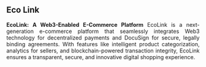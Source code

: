 ## Eco Link
<p align="justify"><b>EcoLink: A Web3-Enabled E-Commerce Platform</b>  
EcoLink is a next-generation e-commerce platform that seamlessly integrates Web3 technology for decentralized payments and DocuSign for secure, 
  legally binding agreements. With features like intelligent product categorization, analytics for sellers, and blockchain-powered transaction integrity, 
  EcoLink ensures a transparent, secure, and innovative digital shopping experience.</p>
